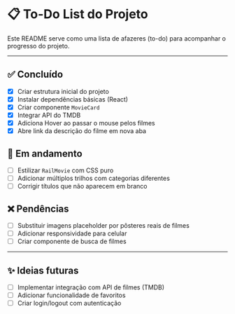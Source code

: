 # 📋 To-Do List do Projeto

Este README serve como uma lista de afazeres (to-do) para acompanhar o progresso do projeto.

---

## ✅ Concluído

- [x] Criar estrutura inicial do projeto
- [x] Instalar dependências básicas (React)
- [x] Criar componente `MovieCard`
- [x] Integrar API do TMDB
- [x] Adiciona Hover ao passar o mouse pelos filmes
- [x] Abre link da descrição do filme em nova aba

## 🔄 Em andamento

- [ ] Estilizar `RailMovie` com CSS puro
- [ ] Adicionar múltiplos trilhos com categorias diferentes
- [ ] Corrigir títulos que não aparecem em branco

## ❌ Pendências

- [ ] Substituir imagens placeholder por pôsteres reais de filmes
- [ ] Adicionar responsividade para celular
- [ ] Criar componente de busca de filmes

---

## ✨ Ideias futuras

- [ ] Implementar integração com API de filmes (TMDB)
- [ ] Adicionar funcionalidade de favoritos
- [ ] Criar login/logout com autenticação
